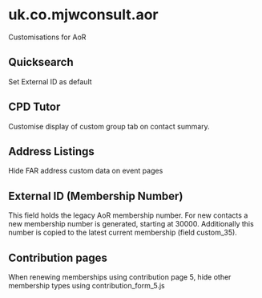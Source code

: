 # uk.co.mjwconsult.aor
Customisations for AoR

## Quicksearch
Set External ID as default

## CPD Tutor
Customise display of custom group tab on contact summary.

## Address Listings
Hide FAR address custom data on event pages

## External ID (Membership Number)
This field holds the legacy AoR membership number.  For new contacts a new membership number is generated, starting at 30000.  Additionally this number is copied to the latest current membership (field custom_35).

## Contribution pages
When renewing memberships using contribution page 5, hide other membership types using contribution_form_5.js
